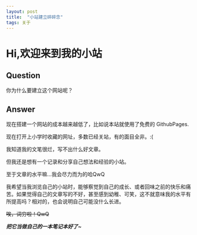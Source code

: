 ```yaml
---
layout: post
title:  "小站建立碎碎念"
tags: 关于
---
```


# Hi,欢迎来到我的小站

## Question

你为什么要建立这个网站呢？

## Answer

现在搭建一个网站的成本越来越低了，比如说本站就使用了免费的 GithubPages.

现在打开上小学时收藏的网址，多数已经关站，有的面目全非。:(

我知道我的文笔很烂，写不出什么好文章。

但我还是想有一个记录和分享自己想法和经验的小站。

至于文章的水平嘛...我会尽力而为的哈QwQ

我希望当我浏览自己的小站时，能够察觉到自己的成长、或者回味之前的快乐和痛苦。如果觉得自己的文章写的不好，甚至感到幼稚、可笑，这不就意味我的水平有所提高吗？相对的，也会说明自己可能没什么长进。

~~唉，词穷啦！QwQ~~

***把它当做自己的一本笔记本好了~***



